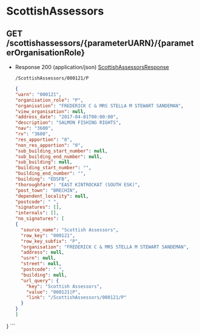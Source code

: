 # ScottishAssessors


## GET /scottishassessors/{parameterUARN}/{parameterOrganisationRole}
- Response 200 (application/json)
[ScottishAssessorsResponse](ScottishAssessorsResponse.md)

    ```
   /ScottishAssessors/000121/P
    ```
    ```json
   {
  "uarn": "000121",
  "organisation_role": "P",
  "organisation": "FREDERICK C & MRS STELLA M STEWART SANDEMAN",
  "view_organisation": null,
  "address_date": "2017-04-01T00:00:00",
  "description": "SALMON FISHING RIGHTS",
  "nav": "3600",
  "rv": "3600",
  "res_apportion": "0",
  "non_res_apportion": "0",
  "sub_building_start_number": null,
  "sub_building_end_number": null,
  "sub_building": null,
  "building_start_number": "",
  "building_end_number": "",
  "building": "EDSFB",
  "thoroughfare": "EAST KINTROCKAT (SOUTH ESK)",
  "post_town": "BRECHIN",
  "dependent_locality": null,
  "postcode": " ",
  "signatures": [],
  "internals": [],
  "no_signatures": [
    {
      "source_name": "Scottish Assessors",
      "row_key": "000121",
      "row_key_subfix": "P",
      "organisation": "FREDERICK C & MRS STELLA M STEWART SANDEMAN",
      "address": null,
      "usrn": null,
      "street": null,
      "postcode": " ",
      "building": null,
      "url_query": {
        "key": "Scottish Assessors",
        "value": "000121|P",
        "link": "/ScottishAssessors/000121/P"
      }
    }
  ]
}
    ```

